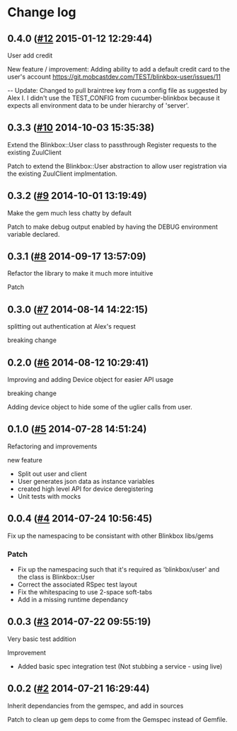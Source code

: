 # Change log

## 0.4.0 ([#12](https://git.mobcastdev.com/TEST/blinkbox-user/pull/12) 2015-01-12 12:29:44)

User add credit

New feature / improvement: Adding ability to add a default credit card to the user's account
https://git.mobcastdev.com/TEST/blinkbox-user/issues/11

--
Update: Changed to pull braintree key from a config file as suggested by Alex I. I didn't use the TEST_CONFIG from cucumber-blinkbox because it expects all environment data to be under hierarchy of 'server'.

## 0.3.3 ([#10](https://git.mobcastdev.com/TEST/blinkbox-user/pull/10) 2014-10-03 15:35:38)

Extend the Blinkbox::User class to passthrough Register requests to the existing ZuulClient

Patch to extend the Blinkbox::User abstraction to allow user registration via the existing ZuulClient implmentation.

## 0.3.2 ([#9](https://git.mobcastdev.com/TEST/blinkbox-user/pull/9) 2014-10-01 13:19:49)

Make the gem much less chatty by default

Patch to make debug output enabled by having the DEBUG environment variable declared.

## 0.3.1 ([#8](https://git.mobcastdev.com/TEST/blinkbox-user/pull/8) 2014-09-17 13:57:09)

Refactor the library to make it much more intuitive

Patch

## 0.3.0 ([#7](https://git.mobcastdev.com/TEST/blinkbox-user/pull/7) 2014-08-14 14:22:15)

splitting out authentication at Alex's request

breaking change

## 0.2.0 ([#6](https://git.mobcastdev.com/TEST/blinkbox-user/pull/6) 2014-08-12 10:29:41)

Improving and adding Device object for easier API usage

breaking change

Adding device object to hide some of the uglier calls from user.

## 0.1.0 ([#5](https://git.mobcastdev.com/TEST/blinkbox-user/pull/5) 2014-07-28 14:51:24)

Refactoring and improvements

new feature

- Split out user and client
- User generates json data as instance variables
- created high level API for device deregistering
- Unit tests with mocks 

## 0.0.4 ([#4](https://git.mobcastdev.com/TEST/blinkbox-user/pull/4) 2014-07-24 10:56:45)

Fix up the namespacing to be consistant with other Blinkbox libs/gems

### Patch

- Fix up the namespacing such that it's required as 'blinkbox/user' and the class is Blinkbox::User
- Correct the associated RSpec test layout
- Fix the whitespacing to use 2-space soft-tabs
- Add in a missing runtime dependancy

## 0.0.3 ([#3](https://git.mobcastdev.com/TEST/blinkbox-user/pull/3) 2014-07-22 09:55:19)

Very basic test addition

Improvement
- Added basic spec integration test (Not stubbing a service - using live)

## 0.0.2 ([#2](https://git.mobcastdev.com/TEST/blinkbox-user/pull/2) 2014-07-21 16:29:44)

Inherit dependancies from the gemspec, and add in sources

Patch to clean up gem deps to come from the Gemspec instead of Gemfile.

